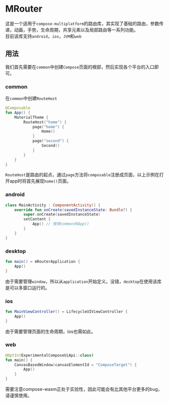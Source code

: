 # MRouter

这是一个适用于`compose-multiplatform`的路由库，其实现了基础的路由，参数传递，动画，手势，生命周期，共享元素以及局部路由等一系列功能。<br>
目前该库支持`android`，`ios`，`JVM`和`web`

## 用法
我们首先需要在`common`中创建`Compose`页面的根部，然后实现各个平台的入口即可。

### common
在`common`中创建`RouteHost`

```kotlin
@Composable
fun App() {
    MaterialTheme {
        RouteHost("home") {
            page("home") {
                Home()
            }
            page("second") {
                Second()
            }
        }
    }
}
```

`RouteHost`是路由的起点，通过`page`方法将`composable`注册成页面，以上示例在打开app时将首先展现`home()`页面。
### android

```kotlin
class MainActivity : ComponentActivity() {
    override fun onCreate(savedInstanceState: Bundle?) {
        super.onCreate(savedInstanceState)
        setContent {
            App() // 使用common的App()
        }
    }
}
```

### desktop

```kotlin
fun main() = mRouterApplication {
    App()
}
```

由于需要管理`window`，所以从`application`开始定义。没错，`desktop`在使用该库是可以多窗口运行的。
### ios

```kotlin
fun MainViewController() = LifecycleUIViewController {
    App()
}
```

由于需要管理页面的生命周期，ios也需如此。

### web

```kotlin
@OptIn(ExperimentalComposeUiApi::class)
fun main() {
    CanvasBasedWindow(canvasElementId = "ComposeTarget") {
        App()
    }
}
```
需要注意compose-wasm正处于实验性，因此可能会有比其他平台更多的bug，请谨慎使用。